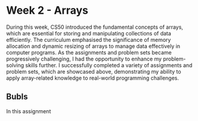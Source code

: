 # Week 2 - Arrays
During this week, CS50 introduced the fundamental concepts of arrays, which are essential for storing and manipulating collections of data efficiently. The curriculum emphasised the significance of memory allocation and dynamic resizing of arrays to manage data effectively in computer programs. As the assignments and problem sets became progressively challenging, I had the opportunity to enhance my problem-solving skills further. I successfully completed a variety of assignments and problem sets, which are showcased above, demonstrating my ability to apply array-related knowledge to real-world programming challenges.
## Bubls
In this assignment 
